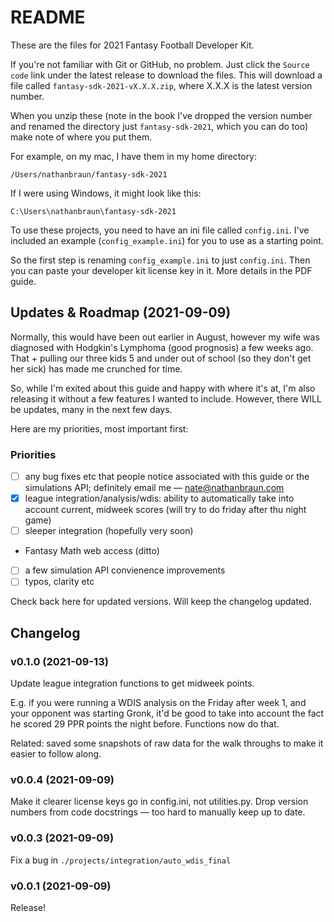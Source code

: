 # README
These are the files for 2021 Fantasy Football Developer Kit.

If you're not familiar with Git or GitHub, no problem. Just click the `Source
code` link under the latest release to download the files.  This will download
a file called `fantasy-sdk-2021-vX.X.X.zip`, where X.X.X is the latest version
number.

When you unzip these (note in the book I've dropped the version number and
renamed the directory just `fantasy-sdk-2021`, which you can do too) make note
of where you put them.

For example, on my mac, I have them in my home directory:

`/Users/nathanbraun/fantasy-sdk-2021`

If I were using Windows, it might look like this:

`C:\Users\nathanbraun\fantasy-sdk-2021`

To use these projects, you need to have an ini file called `config.ini`. I've
included an example (`config_example.ini`) for you to use as a starting point.

So the first step is renaming `config_example.ini` to just `config.ini`. Then
you can paste your developer kit license key in it. More details in the PDF
guide.

## Updates & Roadmap (2021-09-09)
Normally, this would have been out earlier in August, however my wife was
diagnosed with Hodgkin's Lymphoma (good prognosis) a few weeks ago. That +
pulling our three kids 5 and under out of school (so they don't get her sick)
has made me crunched for time.

So, while I'm exited about this guide and happy with where it's at, I'm
also releasing it without a few features I wanted to include. However, there
WILL be updates, many in the next few days.

Here are my priorities, most important first:

### Priorities
- [ ] any bug fixes etc that people notice associated with this guide or the
  simulations API; definitely email me — [nate@nathanbraun.com](mailto:nate@nathanbraun.com)
- [X] league integration/analysis/wdis: ability to automatically take into account
  current, midweek scores (will try to do friday after thu night game)
- [ ] sleeper integration (hopefully very soon)
- Fantasy Math web access (ditto)
- [ ] a few simulation API convienence improvements
- [ ] typos, clarity etc

Check back here for updated versions. Will keep the changelog updated.

## Changelog
### v0.1.0 (2021-09-13)
Update league integration functions to get midweek points.

E.g. if you were running a WDIS analysis on the Friday after week 1, and your
opponent was starting Gronk, it'd be good to take into account the fact he
scored 29 PPR points the night before. Functions now do that.

Related: saved some snapshots of raw data for the walk throughs to make it
easier to follow along.

### v0.0.4 (2021-09-09)
Make it clearer license keys go in config.ini, not utilities.py. Drop version
numbers from code docstrings — too hard to manually keep up to date.

### v0.0.3 (2021-09-09)
Fix a bug in `./projects/integration/auto_wdis_final`

### v0.0.1 (2021-09-09)
Release!
